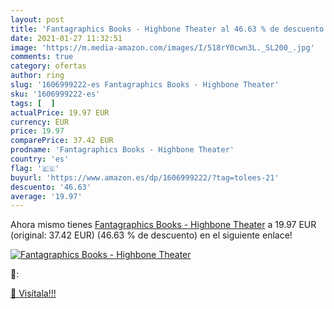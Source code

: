 ```yaml
---
layout: post
title: 'Fantagraphics Books - Highbone Theater al 46.63 % de descuento'
date: 2021-01-27 11:32:51
image: 'https://m.media-amazon.com/images/I/518rY0cwn3L._SL200_.jpg'
comments: true
category: ofertas
author: ring
slug: '1606999222-es Fantagraphics Books - Highbone Theater'
sku: '1606999222-es'
tags: [  ]
actualPrice: 19.97 EUR
currency: EUR
price: 19.97
comparePrice: 37.42 EUR
prodname: 'Fantagraphics Books - Highbone Theater'
country: 'es'
flag: '🇪🇸'
buyurl: 'https://www.amazon.es/dp/1606999222/?tag=tolees-21'
descuento: '46.63'
average: '19.97'
---
```


Ahora mismo tienes [Fantagraphics Books - Highbone Theater](https://www.amazon.es/dp/1606999222/?tag=tolees-21) a 19.97 EUR (original: 37.42 EUR) (46.63 %  de descuento) en el siguiente enlace!

[![Fantagraphics Books - Highbone Theater](https://m.media-amazon.com/images/I/518rY0cwn3L._SL200_.jpg)](https://www.amazon.es/dp/1606999222/?tag=tolees-21)

🔎:


[🛒 Visítala!!!](https://www.amazon.es/dp/1606999222/?tag=tolees-21)
